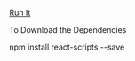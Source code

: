 [Run It](https://abidalwassie.github.io/React-Portfolio-main/)

To Download the Dependencies

npm install react-scripts --save
